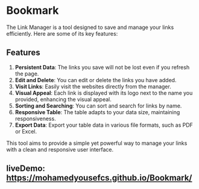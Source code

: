 # Bookmark

The Link Manager is a tool designed to save and manage your links efficiently. Here are some of its key features:

## Features

1. **Persistent Data**: The links you save will not be lost even if you refresh the page.
2. **Edit and Delete**: You can edit or delete the links you have added.
3. **Visit Links**: Easily visit the websites directly from the manager.
4. **Visual Appeal**: Each link is displayed with its logo next to the name you provided, enhancing the visual appeal.
5. **Sorting and Searching**: You can sort and search for links by name.
6. **Responsive Table**: The table adapts to your data size, maintaining responsiveness.
7. **Export Data**: Export your table data in various file formats, such as PDF or Excel.

This tool aims to provide a simple yet powerful way to manage your links with a clean and responsive user interface.

## liveDemo:  https://mohamedyousefcs.github.io/Bookmark/
